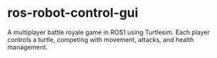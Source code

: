 # ros-robot-control-gui
A multiplayer battle royale game in ROS1 using Turtlesim. Each player controls a turtle, competing with movement, attacks, and health management.
